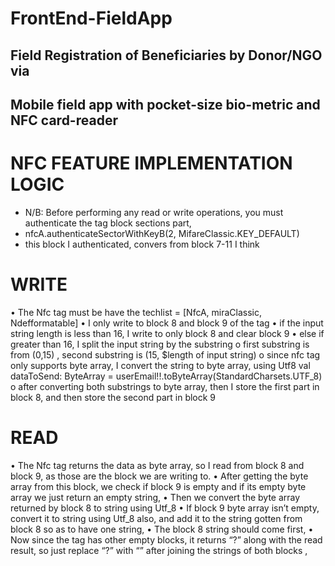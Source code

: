 # FrontEnd-FieldApp

## Field Registration of Beneficiaries by Donor/NGO via 
## Mobile field app with pocket-size bio-metric and NFC card-reader

# NFC FEATURE IMPLEMENTATION LOGIC
* N/B: Before performing any read or write operations, you must authenticate the tag block sections part, 
* nfcA.authenticateSectorWithKeyB(2, MifareClassic.KEY_DEFAULT) 
* this block I authenticated, convers from block 7-11 I think 

# WRITE
•	The Nfc tag must be have the techlist = [NfcA, miraClassic, Ndefformatable]
•	I only write to block 8 and block 9 of the tag
•	if the input string length is less than 16, I write to only block 8 and clear block 9
•	else if greater than 16, I split the input string by the substring
o	first substring is from (0,15) , second substring is (15, $length of input string)
o	since nfc tag only supports byte array, I convert the string to byte array, using Utf8
val dataToSend: ByteArray =
userEmail!!.toByteArray(StandardCharsets.UTF_8)
o	after converting both substrings to byte array, then I store the first part in block 8, and then store the second part in block 9

# READ
•	The Nfc tag returns the data as byte array, so I read from block 8 and block 9, as those are the block we are writing to.
•	After getting the byte array from this block, we check if block 9 is empty and if its empty byte array we just return an empty string,
•	Then we convert the byte array returned by block 8 to string using Utf_8
•	If block 9 byte array isn’t empty, convert it to string using Utf_8 also, and add it to the string gotten from block 8 so as to have one string,
•	The block 8 string should come first,
•	Now since the tag has other empty blocks, it returns “?” along with the read result, so just replace “?” with “” after joining the strings of both blocks ,
